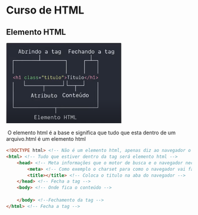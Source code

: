 # 	Curso de HTML



## 	Elemento HTML

<img src = "img2/elementoHtmlCss.png">

​	O elemento html é a base e significa que tudo que esta dentro de um arquivo.html é um elemento html

````html
<!DOCTYPE html> <!-- Não é um elemento html, apenas diz ao navegador o que esta escrecendo -->
<html> <!-- Tudo que estiver dentro da tag será elemento html -->
    <head> <!-- Meta informações que o motor de busca e o navegador necessitam -->
        <meta> <!-- Como exemplo o charset para como o navegador vai fazer o incode dos caracteres -->
        <title></title> <!-- Coloca o titulo na aba do navegador -->
    </head> <!-- Fecha a tag -->
    <body> <!-- Onde fica o conteúdo -->
        
    </body> <!--Fechamento da tag -->
</html> <!-- Fecha a tag -->
````